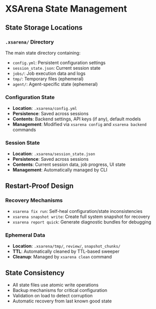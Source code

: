 # XSArena State Management

## State Storage Locations

### `.xsarena/` Directory
The main state directory containing:
- `config.yml`: Persistent configuration settings
- `session_state.json`: Current session state
- `jobs/`: Job execution data and logs
- `tmp/`: Temporary files (ephemeral)
- `agent/`: Agent-specific state (ephemeral)

### Configuration State
- **Location**: `.xsarena/config.yml`
- **Persistence**: Saved across sessions
- **Contents**: Backend settings, API keys (if any), default models
- **Management**: Modified via `xsarena config` and `xsarena backend` commands

### Session State
- **Location**: `.xsarena/session_state.json`
- **Persistence**: Saved across sessions
- **Contents**: Current session data, job progress, UI state
- **Management**: Automatically managed by CLI

## Restart-Proof Design

### Recovery Mechanisms
- `xsarena fix run`: Self-heal configuration/state inconsistencies
- `xsarena snapshot write`: Create full system snapshot for recovery
- `xsarena report quick`: Generate diagnostic bundles for debugging

### Ephemeral Data
- **Location**: `.xsarena/tmp/`, `review/`, `snapshot_chunks/`
- **TTL**: Automatically cleaned by TTL-based sweeper
- **Cleanup**: Managed by `xsarena clean` command

## State Consistency
- All state files use atomic write operations
- Backup mechanisms for critical configuration
- Validation on load to detect corruption
- Automatic recovery from last known good state